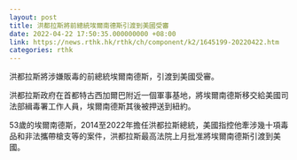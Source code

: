 ```yaml
---
layout: post
title: 洪都拉斯將前總統埃爾南德斯引渡到美國受審
date: 2022-04-22 17:50:35.000000000 +08:00
link: https://news.rthk.hk/rthk/ch/component/k2/1645199-20220422.htm
categories: rthk
---
```


洪都拉斯將涉嫌販毒的前總統埃爾南德斯，引渡到美國受審。

洪都拉斯政府在首都特古西加爾巴附近一個軍事基地，將埃爾南德斯移交給美國司法部緝毒署工作人員，埃爾南德斯其後被押送到紐約。

53歲的埃爾南德斯，2014至2022年擔任洪都拉斯總統，美國指控他牽涉幾十項毒品和非法攜帶槍支等的案件，洪都拉斯最高法院上月批准將埃爾南德斯引渡到美國。
